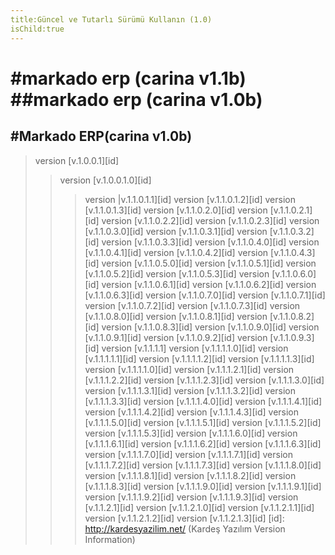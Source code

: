 ```yaml
---
title:Güncel ve Tutarlı Sürümü Kullanın (1.0)
isChild:true
---
```

#markado erp (carina v1.1b)
##markado erp (carina v1.0b)
=======

#Markado ERP(carina v1.0b)
-------
>  version    [v.1.0.0.1][id]
>> version    [v.1.0.0.1.0][id]   
>>>version    |v.1.1.0.1.1][id]
>>>version    [v.1.1.0.1.2][id]
>>>version    [v.1.1.0.1.3][id]
>> version    [v.1.1.0.2.0][id]
>>>version    [v.1.1.0.2.1][id]
>>>version    [v.1.1.0.2.2][id]
>>>version    [v.1.1.0.2.3][id]
>> version    [v.1.1.0.3.0][id]
>>>version    [v.1.1.0.3.1][id]
>>>version    [v.1.1.0.3.2][id]
>>>version    [v.1.1.0.3.3][id]
>> version    [v.1.1.0.4.0][id]
>>>version    [v.1.1.0.4.1][id]
>>>version    [v.1.1.0.4.2][id]
>>>version    [v.1.1.0.4.3][id]
>> version    [v.1.1.0.5.0][id]
>>>version    [v.1.1.0.5.1][id]
>>>version    [v.1.1.0.5.2][id]
>>>version    [v.1.1.0.5.3][id]
>> version    [v.1.1.0.6.0][id]
>>>version    [v.1.1.0.6.1][id]
>>>version    [v.1.1.0.6.2][id]
>>>version    [v.1.1.0.6.3][id]
>> version    [v.1.1.0.7.0][id]
>>>version    [v.1.1.0.7.1][id]
>>>version    [v.1.1.0.7.2][id]
>>>version    [v.1.1.0.7.3][id]
>> version    [v.1.1.0.8.0][id]
>>>version    [v.1.1.0.8.1][id]
>>>version    [v.1.1.0.8.2][id]
>>>version    [v.1.1.0.8.3][id]
>> version    [v.1.1.0.9.0][id]
>>>version    [v.1.1.0.9.1][id]
>>>version    [v.1.1.0.9.2][id]
>>>version    [v.1.1.0.9.3][id]
>  version    [v.1.1.1.1]
>> version    [v.1.1.1.1.0][id]
>>>version    [v.1.1.1.1.1][id]
>>>version    [v.1.1.1.1.2][id]
>>>version    [v.1.1.1.1.3][id]
>> version    [v.1.1.1.1.0][id]
>>>version    [v.1.1.1.2.1][id]
>>>version    [v.1.1.1.2.2][id]
>>>version    [v.1.1.1.2.3][id]
>> version    [v.1.1.1.3.0][id]
>>>version    [v.1.1.1.3.1][id]
>>>version    [v.1.1.1.3.2][id]
>>>version    [v.1.1.1.3.3][id]
>> version    [v.1.1.1.4.0][id]
>>>version    [v.1.1.1.4.1][id]
>>>version    [v.1.1.1.4.2][id]
>>>version    [v.1.1.1.4.3][id]
>> version    [v.1.1.1.5.0][id]
>>>version    [v.1.1.1.5.1][id]
>>>version    [v.1.1.1.5.2][id]
>>>version    [v.1.1.1.5.3][id]
>> version    [v.1.1.1.6.0][id]
>>>version    [v.1.1.1.6.1][id]
>>>version    [v.1.1.1.6.2][id]
>>>version    [v.1.1.1.6.3][id]
>> version    [v.1.1.1.7.0][id]
>>>version    [v.1.1.1.7.1][id]
>>>version    [v.1.1.1.7.2][id]
>>>version    [v.1.1.1.7.3][id]
>> version    [v.1.1.1.8.0][id]
>>>version    [v.1.1.1.8.1][id]
>>>version    [v.1.1.1.8.2][id]
>>>version    [v.1.1.1.8.3][id]
>> version    [v.1.1.1.9.0][id]
>>>version    [v.1.1.1.9.1][id]
>>>version    [v.1.1.1.9.2][id]
>>>version    [v.1.1.1.9.3][id]
>  version    [v.1.1.2.1][id]
>> version    [v.1.1.2.1.0][id]
>>>version    [v.1.1.2.1.1][id]
>>>version    [v.1.1.2.1.2][id]
>>>version    [v.1.1.2.1.3][id]
[id]: http://kardesyazilim.net/  (Kardeş Yazılım Version Information)
